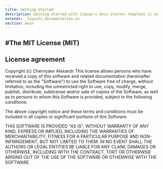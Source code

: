 ```yaml
---
title: Getting Started
description: Getting started with Jigsaw's docs starter template is as easy as 1, 2, 3.
extends: _layouts.documentation.en
section: main
---
```



#The MIT License (MIT)
----------

## License agreement

Copyright (c) Chernyaev Alexandr
This license allows persons who have received a copy of this software and related documentation (hereinafter referred to as the "Software") to use the Software free of charge, without limitation, including the unrestricted right to use, copy, modify, merge, publish, distribute, sublicense and/or sale of copies of the Software, as well as to persons to whom this Software is provided, subject to the following conditions:

The above copyright notice and these terms and conditions must be included in all copies or significant portions of this Software.

THIS SOFTWARE IS PROVIDED "AS IS", WITHOUT WARRANTY OF ANY KIND, EXPRESS OR IMPLIED, INCLUDING THE WARRANTIES OF MERCHANTABILITY, FITNESS FOR A PARTICULAR PURPOSE AND NON-INFRINGEMENT, BUT NOT LIMITED TO THEM. IN NO EVENT SHALL THE AUTHORS OR LEGAL ENTITIES BE LIABLE FOR ANY CLAIM, DAMAGES OR OTHERWISE, INCLUDING WITH THE CONTRACT, TORT OR OTHERWISE ARISING OUT OF THE USE OF THE SOFTWARE OR OTHERWISE WITH THE SOFTWARE.
